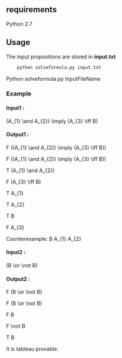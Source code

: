 ## requirements
Python 2.7

## Usage

The input propositions are stored in **input.txt**

```bash
    python solveformula.py input.txt
```

Python solveformula.py InputFileName


### Example

#### Input1 :

(A\_{1} \and A\_{2}) \imply (A\_{3} \iff B)


#### Output1 :

F ((A\_{1} \and A\_{2}) \imply (A\_{3} \iff B))

F ((A\_{1} \and A\_{2}) \imply (A_{3} \iff B))

T (A\_{1} \and A\_{2})

F (A\_{3} \iff B)

T A\_{1}

T A\_{2}

T B

F A\_{3}

Counterexample:  B A\_{1} A\_{2}

#### Input2 :

(B \or \not B)

#### Output2 :

F (B \or \not B)

F (B \or \not B)

F B

F \not B

T B

It is tableau provable.